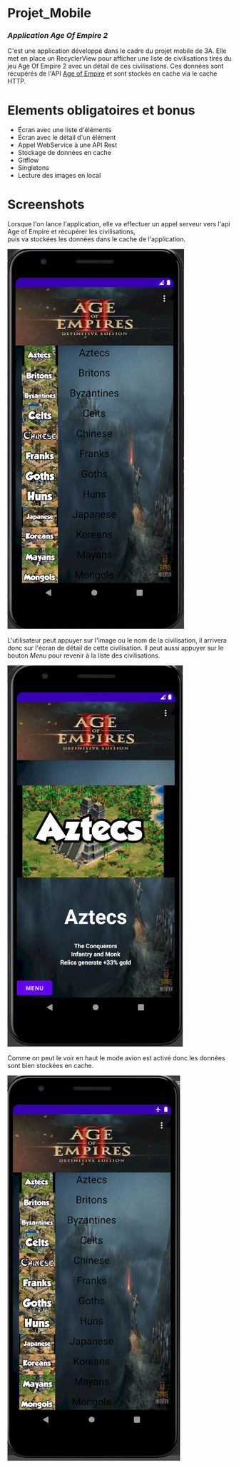 # Projet_Mobile

### _Application Age Of Empire 2_


C'est une application développé dans le cadre du projet mobile de 3A.
Elle met en place un RecyclerView pour afficher une liste de civilisations tirés du jeu Age Of Empire 2 avec un détail de ces civilisations.
Ces données sont récupérés de l'API [Age of Empire](https://github.com/aalises/age-of-empires-II-api) et sont stockés en cache via le cache HTTP.


# Elements obligatoires et bonus

* Écran avec une liste d'éléments
* Écran avec le détail d'un élément
* Appel WebService à une API Rest
* Stockage de données en cache
* Gitflow
* Singletons
* Lecture des images en local

# Screenshots
Lorsque l'on lance l'application, elle va effectuer un appel serveur vers l'api Age of Empire et récupérer les civilisations,  
puis va stockées les données dans le cache de l'application.

![](https://github.com/Totito91/Projet_Mobile/blob/master/app/ScreenShots/capture1.PNG)

L'utilisateur peut appuyer sur l'image ou le nom de la civilisation, il arrivera donc sur l'écran de détail de cette civilisation. Il peut aussi appuyer
sur le bouton *Menu* pour revenir à la liste des civilisations.


![](https://github.com/Totito91/Projet_Mobile/blob/master/app/ScreenShots/capture2.PNG)

Comme on peut le voir en haut le mode avion est activé donc les données sont bien stockées en cache.

![](https://github.com/Totito91/Projet_Mobile/blob/master/app/ScreenShots/capture3.PNG)
